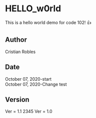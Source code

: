 # HELLO_w0rld

This is a hello world demo for code 102!  :+1:

## Author  

Cristian Robles  

## Date  

October 07, 2020-start  
October 07, 2020-Change test  

## Version  

Ver = 1.1  2345
Ver = 1.0 

